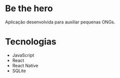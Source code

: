 # Be the hero

Aplicação desenvolvida para auxiliar pequenas ONGs.

# Tecnologias

* JavaScript
* React
* React Native
* SQLite

